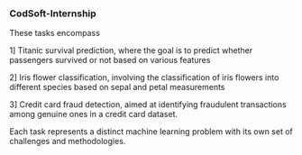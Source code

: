 ### CodSoft-Internship

These tasks encompass

1] Titanic survival prediction, where the goal is to predict whether passengers survived or not based on various features

2] Iris flower classification, involving the classification of iris flowers into different species based on sepal and petal measurements

3] Credit card fraud detection, aimed at identifying fraudulent transactions among genuine ones in a credit card dataset.


Each task represents a distinct machine learning problem with its own set of challenges and methodologies.
